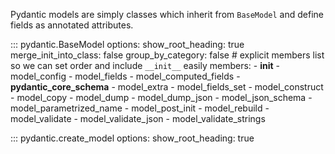 Pydantic models are simply classes which inherit from `BaseModel` and define fields as annotated attributes.

::: pydantic.BaseModel
    options:
        show_root_heading: true
        merge_init_into_class: false
        group_by_category: false
        # explicit members list so we can set order and include `__init__` easily
        members:
          - __init__
          - model_config
          - model_fields
          - model_computed_fields
          - __pydantic_core_schema__
          - model_extra
          - model_fields_set
          - model_construct
          - model_copy
          - model_dump
          - model_dump_json
          - model_json_schema
          - model_parametrized_name
          - model_post_init
          - model_rebuild
          - model_validate
          - model_validate_json
          - model_validate_strings

::: pydantic.create_model
    options:
        show_root_heading: true
